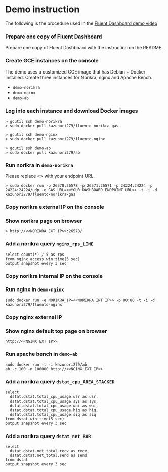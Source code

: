 # Demo instruction

The following is the procedure used in the [Fluent Dashboard demo video](https://www.youtube.com/watch?v=VPNMe4znWDo)

### Prepare one copy of Fluent Dashboard

Prepare one copy of Fluent Dashboard with the instruction on the README.

### Create GCE instances on the console

The demo uses a customized GCE image that has Debian + Docker installed. Create three instances for Norikra, nginx and Apache Bench.

* `demo-norikra`
* `demo-nginx`
* `demo-ab`

### Log into each instance and download Docker images

```
> gcutil ssh demo-norikra
> sudo docker pull kazunori279/fluentd-norikra-gas
```

```
> gcutil ssh demo-nginx
> sudo docker pull kazunori279/fluentd-nginx
```

```
> gcutil ssh demo-ab
> sudo docker pull kazunori279/ab
```

### Run norikra in `demo-norikra`

Please replace <<YOUR DASHBOARD ENDPOINT URL>> with your endpoint URL.

```
> sudo docker run -p 26578:26578 -p 26571:26571 -p 24224:24224 -p 24224:24224/udp -e GAS_URL=<<YOUR DASHBOARD ENDPOINT URL>> -t -i -d kazunori279/fluentd-norikra-gas
```

### Copy norikra external IP on the console

### Show norikra page on browser

```
> http://<<NORIKRA EXT IP>>:26578/
```

### Add a norikra query `nginx_rps_LINE`

```
select count(*) / 5 as rps 
from nginx_access.win:time(5 sec) 
output snapshot every 3 sec
```

### Copy norikra internal IP on the console

### Run nginx in `demo-nginx`

```
sudo docker run -e NORIKRA_IP=<<NORIKRA INT IP>> -p 80:80 -t -i -d kazunori279/fluentd-nginx
```

### Copy nginx external IP

### Show nginx default top page on browser

```
http://<<NGINX EXT IP>>
```

### Run apache bench in `demo-ab`

```
sudo docker run -t -i kazunori279/ab
ab -c 100 -n 100000 http://<<NGINX EXT IP>>
```

### Add a norikra query `dstat_cpu_AREA_STACKED`

```
select 
  dstat.dstat.total_cpu_usage.usr as usr, 
  dstat.dstat.total_cpu_usage.sys as sys, 
  dstat.dstat.total_cpu_usage.wai as wai, 
  dstat.dstat.total_cpu_usage.hiq as hiq, 
  dstat.dstat.total_cpu_usage.siq as siq 
from dstat.win:time(5 sec) 
output snapshot every 3 sec
```

### Add a norikra query `dstat_net_BAR`

```
select 
  dstat.dstat.net_total.recv as recv, 
  dstat.dstat.net_total.send as send 
from dstat 
output snapshot every 3 sec
```
